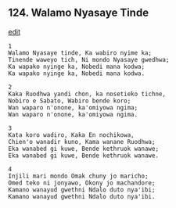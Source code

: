 
## 124.  Walamo Nyasaye Tinde
[edit](https://docs.google.com/document/d/1f%2DQ9UhkJfpm5QDchcL2vGAgo%2D3v5DX8y/edit?mode=html)



    1
    Walamo Nyasaye tinde, Ka wabiro nyime ka;
    Tinende waweyo tich, Ni mondo Nyasaye gwedhwa;
    Ka wapako nyinge ka, Nobedi mana kodwa;
    Ka wapako nyinge ka, Nobedi mana kodwa.

    2
    Kaka Ruodhwa yandi chon, ka nosetieko tichne,
    Nobiro e Sabato, Wabiro bende koro;
    Wan waparo n'onone, ka'omiyowa ngima;
    Wan waparo n'onone, ka'omiyowa ngima.

    3
    Kata koro wadiro, Kaka En nochikowa,
    Chien'o wanadir kuno, Kama wanane Ruodhwa;
    Eka wanabed gi kuwe, Bende kethruok wanawe;
    Eka wanabed gi kuwe, Bende kethruok wanawe.

    4
    Injili mari mondo Omak chuny jo maricho;
    Omed teko ni jonyawo, Okony jo machandore;
    Kamano wanayud gwethni Ndalo duto nya'ibi;
    Kamano wanayud gwethni Ndalo duto nya'ibi.
